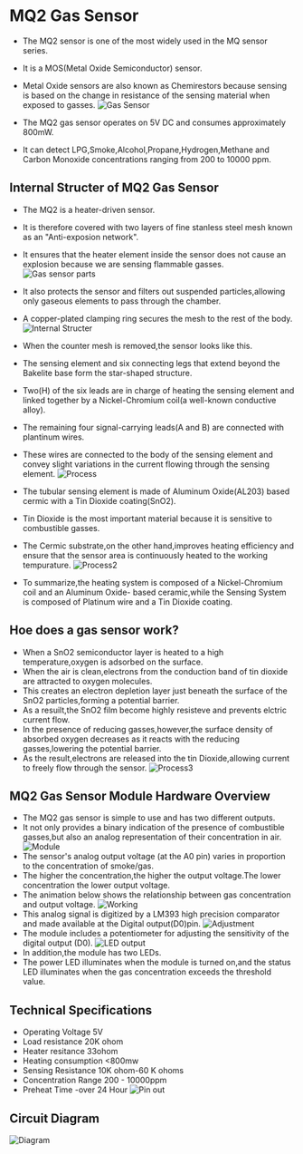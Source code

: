 # MQ2 Gas Sensor

- The MQ2 sensor is one of the most widely used in the MQ sensor series.
- It is a MOS(Metal Oxide Semiconductor) sensor.
- Metal Oxide sensors are also known as Chemirestors because sensing is based on the change in resistance of the sensing material when exposed to gasses.
![Gas Sensor](IMG/MQ2-Gas-Sensor.jpg)

- The MQ2 gas sensor operates on 5V DC and consumes approximately 800mW.
- It can detect LPG,Smoke,Alcohol,Propane,Hydrogen,Methane and Carbon Monoxide concentrations ranging from 200 to 10000 ppm.

## Internal Structer of MQ2 Gas Sensor

- The MQ2 is a heater-driven sensor.
- It is therefore covered with two layers of fine stanless steel mesh known as an "Anti-exposion network".
- It ensures that the heater element inside the sensor does not cause an explosion because we are sensing flammable gasses.
![Gas sensor parts](IMG/MQ2-Gas-Sensor-Parts-Hardware-Overview.jpg)
- It also protects the sensor and filters out suspended particles,allowing only gaseous elements to pass through the chamber.
- A copper-plated clamping ring secures the mesh to the rest of the body.
![Internal Structer](IMG/Inside-Gas-Sensor-Internal-Structure-with-Sensing-Element-Connecting-Legs.jpg)
- When the counter mesh is removed,the sensor looks like this.
- The sensing element and six connecting legs that extend beyond the Bakelite base form the star-shaped structure.
- Two(H) of the six leads are in charge of heating the sensing element and linked together by a Nickel-Chromium coil(a well-known conductive alloy).
- The remaining four signal-carrying leads(A and B) are connected with plantinum wires.
- These wires are connected to the body of the sensing element and convey slight variations in the current flowing through the sensing element.
![Process](IMG/Sensing-Element-Aluminium-Oxide-Ceramic-with-Tin-Dioxide-Coating.jpg)

- The tubular sensing element is made of Aluminum Oxide(AL203) based cermic with a Tin Dioxide coating(SnO2).
- Tin Dioxide is the most important material because it is sensitive to combustible gasses.
- The Cermic substrate,on the other hand,improves heating efficiency and ensure that the sensor area is continuously heated to the working tempurature.
![Process2](IMG/MQ2-Gas-Sensor-Internal-Structure-Sensing-Element.png)

- To summarize,the heating system is composed of a Nickel-Chromium coil and an Aluminum Oxide- based ceramic,while the Sensing System is composed of Platinum wire and a Tin Dioxide coating.

## Hoe does a gas sensor work?

- When a SnO2 semiconductor layer is heated to a high temperature,oxygen is adsorbed on the surface.
- When the air is clean,electrons from the conduction  band of tin dioxide are attracted to oxygen molecules.
- This creates an electron depletion layer just beneath the surface of the SnO2 particles,forming a potential barrier.
- As a resuilt,the SnO2 film become highly resisteve and prevents elctric current flow.
- In the presence of reducing gasses,however,the surface density of absorbed oxygen decreases as it reacts with the reducing gasses,lowering the potential barrier.
- As the result,electrons are released into the tin Dioxide,allowing current to freely flow through the sensor.
![Process3](IMG/MQ2-Gas-Sensor-Working.gif)

## MQ2 Gas Sensor Module Hardware Overview

- The MQ2 gas sensor is simple to use and has two different outputs.
- It not only provides a binary indication of the presence of combustible gasses,but also an analog representation of their concentration in air.
![Module](IMG/MQ2-Gas-Sensor-Module.jpg)
- The sensor's analog output voltage (at the A0 pin) varies in proportion to the concentration of smoke/gas.
- The higher the concentration,the higher the output voltage.The lower concentration the lower output voltage.
- The animation below shows the relationship between gas concentration and output voltage.
![Working](IMG/MQ2-Gas-Sensor-Output.gif)
- This analog signal is digitized by a LM393 high precision comparator and made available at the Digital output(D0)pin.
![Adjustment](IMG/MQ2-Sensor-LM393-Comparator-with-Sensitivity-Adjustment-pot.jpg)
- The module includes a potentiometer for adjusting the sensitivity of the digital output (D0).
![LED output](IMG/MQ2-Sensor-Power-and-Status-LEDs.jpg)
- In addition,the module has two LEDs.
- The power LED illuminates when the module is turned on,and the status LED illuminates when the gas concentration exceeds the threshold value.

## Technical Specifications

- Operating Voltage 5V 
- Load resistance 20K ohom
- Heater resitance 33ohom
- Heating consumption <800mw
- Sensing Resistance 10K ohom-60 K ohoms
- Concentration Range 200 - 10000ppm
- Preheat Time -over 24 Hour
![Pin out](IMG/MQ2-Gas-Sensor-Module-Pinout.png)

## Circuit Diagram

![Diagram](IMG/Arduino-Wiring-MQ2-Gas-Sensor-Analog-Output.png)
